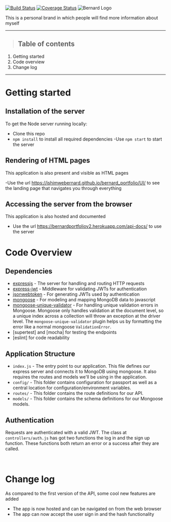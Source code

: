 [![Build Status](https://travis-ci.org/ishimwebernard/bernard_portfolio.svg?branch=hot-fix-pure-server)](https://travis-ci.org/ishimwebernard/bernard_portfolio)
[![Coverage Status](https://coveralls.io/repos/github/ishimwebernard/bernard_portfolio/badge.svg?branch=develop)](https://coveralls.io/github/ishimwebernard/bernard_portfolio?branch=develop)
![Bernard Logo](https://firebasestorage.googleapis.com/v0/b/portfoliocapstone-1fd25.appspot.com/o/Bernardlogo.png?alt=media&token=5a5da54f-d293-485d-bcea-b9156e3fd641)<br>

This is a personal brand in which people will find more information about myself 

---
>## Table of contents
1. Getting started
2. Code overview
3. Change log

---
# Getting started
## Installation of the server
To get the Node server running locally:

- Clone this repo
- `npm install` to install all required dependencies
-Use `npm start` to start the server

## Rendering of HTML pages
This application is also present and visible as HTML pages

-Use the url <https://ishimwebernard.github.io/bernard_portfolio/UI/> to see the landing page that navigates you through everything

## Accessing the server from the browser
This application is also hosted and documented

- Use the url <https://bernardportfoliov2.herokuapp.com/api-docs/> to use the server

# Code Overview

## Dependencies

- [expressjs](https://github.com/expressjs/express) - The server for handling and routing HTTP requests
- [express-jwt](https://github.com/auth0/express-jwt) - Middleware for validating JWTs for authentication
- [jsonwebtoken](https://github.com/auth0/node-jsonwebtoken) - For generating JWTs used by authentication
- [mongoose](https://github.com/Automattic/mongoose) - For modeling and mapping MongoDB data to javascript 
- [mongoose-unique-validator](https://github.com/blakehaswell/mongoose-unique-validator) - For handling unique validation errors in Mongoose. Mongoose only handles validation at the document level, so a unique index across a collection will throw an exception at the driver level. The `mongoose-unique-validator` plugin helps us by formatting the error like a normal mongoose `ValidationError`.
- [supertest] and [mocha] for testing the endpoints
- [eslint] for code readability
## Application Structure

- `index.js` - The entry point to our application. This file defines our express server and connects it to MongoDB using mongoose. It also requires the routes and models we'll be using in the application.
- `config/` - This folder contains configuration for passport as well as a central location for configuration/environment variables.
- `routes/` - This folder contains the route definitions for our API.
- `models/` - This folder contains the schema definitions for our Mongoose models.

## Authentication

Requests are authenticated with a valid JWT. The class at `controllers/auth.js` has got two functions the log in and the sign up function. These functions both return an error or a success after they are called.


<br />


# Change log
As compared to the first version of the API, some cool new features are added
 - The app is now hosted and can be navigated on from the web browser
 - The app can now accept the user sign in and the hash functionality

